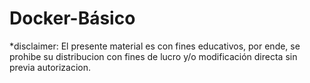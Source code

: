 # Docker-Básico

*disclaimer: El presente material es con fines educativos, por ende, se prohibe su distribucion con fines de lucro y/o modificación directa sin previa autorizacion.


